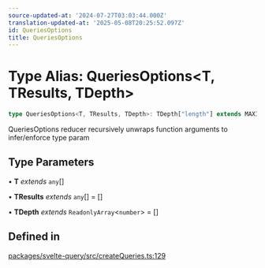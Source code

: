 ```yaml
---
source-updated-at: '2024-07-27T03:03:44.000Z'
translation-updated-at: '2025-05-08T20:25:52.097Z'
id: QueriesOptions
title: QueriesOptions
---
```


# Type Alias: QueriesOptions\<T, TResults, TDepth\>

```ts
type QueriesOptions<T, TResults, TDepth>: TDepth["length"] extends MAXIMUM_DEPTH ? QueryObserverOptionsForCreateQueries[] : T extends [] ? [] : T extends [infer Head] ? [...TResults, GetQueryObserverOptionsForCreateQueries<Head>] : T extends [infer Head, ...(infer Tails)] ? QueriesOptions<[...Tails], [...TResults, GetQueryObserverOptionsForCreateQueries<Head>], [...TDepth, 1]> : ReadonlyArray<unknown> extends T ? T : T extends QueryObserverOptionsForCreateQueries<infer TQueryFnData, infer TError, infer TData, infer TQueryKey>[] ? QueryObserverOptionsForCreateQueries<TQueryFnData, TError, TData, TQueryKey>[] : QueryObserverOptionsForCreateQueries[];
```

QueriesOptions reducer recursively unwraps function arguments to infer/enforce type param

## Type Parameters

• **T** _extends_ `any`[]

• **TResults** _extends_ `any`[] = []

• **TDepth** _extends_ `ReadonlyArray`\<`number`\> = []

## Defined in

[packages/svelte-query/src/createQueries.ts:129](https://github.com/TanStack/query/blob/dac5da5416b82b0be38a8fb34dde1fc6670f0a59/packages/svelte-query/src/createQueries.ts#L129)
